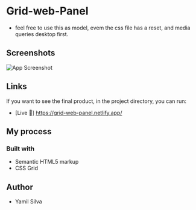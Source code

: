 # Grid-web-Panel
- feel free to use this as model, evem the css file has a reset, and media queries desktop first. 

## Screenshots
![App Screenshot](screemshot/SCR-20240327-crwy.png )

## Links
If you want to see the final product, in the project directory, you can run:
- [Live 🔗] https://grid-web-panel.netlify.app/

## My process

### Built with
- Semantic HTML5 markup
- CSS Grid


## Author
- Yamil Silva


